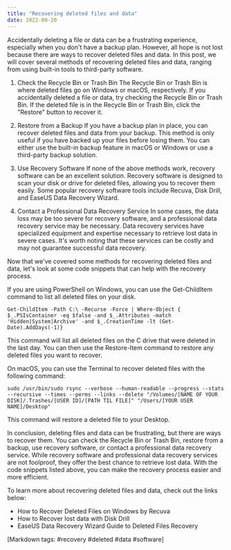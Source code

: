 ```yaml
---
title: "Recovering deleted files and data"
date: 2022-09-20
---
```





Accidentally deleting a file or data can be a frustrating experience, especially when you don't have a backup plan. However, all hope is not lost because there are ways to recover deleted files and data. In this post, we will cover several methods of recovering deleted files and data, ranging from using built-in tools to third-party software.

1. Check the Recycle Bin or Trash Bin
The Recycle Bin or Trash Bin is where deleted files go on Windows or macOS, respectively. If you accidentally deleted a file or data, try checking the Recycle Bin or Trash Bin. If the deleted file is in the Recycle Bin or Trash Bin, click the "Restore" button to recover it. 

2. Restore from a Backup 
If you have a backup plan in place, you can recover deleted files and data from your backup. This method is only useful if you have backed up your files before losing them. You can either use the built-in backup feature in macOS or Windows or use a third-party backup solution. 

3. Use Recovery Software 
If none of the above methods work, recovery software can be an excellent solution. Recovery software is designed to scan your disk or drive for deleted files, allowing you to recover them easily. Some popular recovery software tools include Recuva, Disk Drill, and EaseUS Data Recovery Wizard. 

4. Contact a Professional Data Recovery Service 
In some cases, the data loss may be too severe for recovery software, and a professional data recovery service may be necessary. Data recovery services have specialized equipment and expertise necessary to retrieve lost data in severe cases. It's worth noting that these services can be costly and may not guarantee successful data recovery.

Now that we've covered some methods for recovering deleted files and data, let's look at some code snippets that can help with the recovery process. 

If you are using PowerShell on Windows, you can use the Get-ChildItem command to list all deleted files on your disk. 

```
Get-ChildItem -Path C:\ -Recurse -Force | Where-Object { $_.PSIsContainer -eq $false -and $_.Attributes -match 'Hidden|System|Archive' -and $_.CreationTime -lt (Get-Date).AddDays(-1)}
```

This command will list all deleted files on the C drive that were deleted in the last day. You can then use the Restore-Item command to restore any deleted files you want to recover. 

On macOS, you can use the Terminal to recover deleted files with the following command:

```
sudo /usr/bin/sudo rsync --verbose --human-readable --progress --stats --recursive --times --perms --links --delete "/Volumes/[NAME OF YOUR DISK]/.Trashes/[USER ID]/[PATH TIL FILE]" "/Users/[YOUR USER NAME]/Desktop"
```

This command will restore a deleted file to your Desktop.

In conclusion, deleting files and data can be frustrating, but there are ways to recover them. You can check the Recycle Bin or Trash Bin, restore from a backup, use recovery software, or contact a professional data recovery service. While recovery software and professional data recovery services are not foolproof, they offer the best chance to retrieve lost data. With the code snippets listed above, you can make the recovery process easier and more efficient. 

To learn more about recovering deleted files and data, check out the links below:

- How to Recover Deleted Files on Windows by Recuva 
- How to Recover lost data with Disk Drill
- EaseUS Data Recovery Wizard Guide to Deleted Files Recovery


[Markdown tags: #recovery #deleted #data #software]